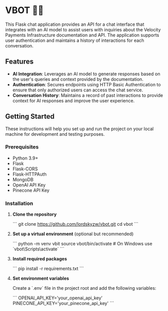 # VBOT 🧟‍♂️

This Flask chat application provides an API for a chat interface that integrates with an AI model to assist users with inquiries about the Velocity Payments Infrastructure documentation and API. The application supports user authentication and maintains a history of interactions for each conversation.

## Features

- **AI Integration**: Leverages an AI model to generate responses based on the user's queries and context provided by the documentation.
- **Authentication**: Secures endpoints using HTTP Basic Authentication to ensure that only authorized users can access the chat service.
- **Conversation History**: Maintains a record of past interactions to provide context for AI responses and improve the user experience.

## Getting Started

These instructions will help you set up and run the project on your local machine for development and testing purposes.

### Prerequisites

- Python 3.9+
- Flask
- Flask-CORS
- Flask-HTTPAuth
- MongoDB
- OpenAI API Key
- Pinecone API Key

### Installation

1. **Clone the repository**

   \`\`\`
   git clone https://github.com/lordskyzw/vbot.git
   cd vbot
   \`\`\`

2. **Set up a virtual environment** (optional but recommended)

   \`\`\`
   python -m venv vbit
   source vbot/bin/activate  # On Windows use \`vbot\\Scripts\\activate\`
   \`\`\`

3. **Install required packages**

   \`\`\`
   pip install -r requirements.txt
   \`\`\`

4. **Set environment variables**

   Create a \`.env\` file in the project root and add the following variables:

   \`\`\`
   OPENAI_API_KEY='your_openai_api_key'
   PINECONE_API_KEY='your_pinecone_api_key'
   \`\`\`
